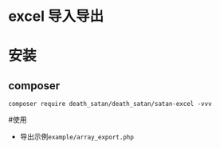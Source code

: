 # excel 导入导出

# 安装

## composer

```shell
composer require death_satan/death_satan/satan-excel -vvv
```

#使用

- 导出示例`example/array_export.php`